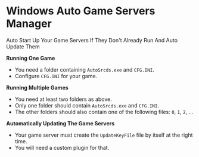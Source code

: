 # Windows Auto Game Servers Manager

Auto Start Up Your Game Servers If They Don't Already Run And Auto Update Them

**Running One Game**

- You need a folder containing `AutoSrcds.exe` and `CFG.INI`.
- Configure `CFG.INI` for your game.

**Running Multiple Games**

- You need at least two folders as above.
- Only one folder should contain `AutoSrcds.exe` and `CFG.INI`.
- The other folders should also contain one of the following files: `0`, `1`, `2`, ...

**Automatically Updating The Game Servers**

- Your game server must create the `UpdateKeyFile` file by itself at the right time.
- You will need a custom plugin for that.
